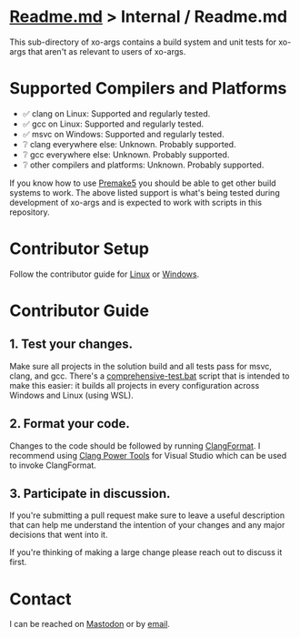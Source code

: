 # [Readme.md](../Readme.md) > Internal / Readme.md

This sub-directory of xo-args contains a build system and unit tests for xo-args
that aren't as relevant to users of xo-args.

# Supported Compilers and Platforms

* ✅ clang on Linux: Supported and regularly tested.
* ✅ gcc on Linux: Supported and regularly tested.
* ✅ msvc on Windows: Supported and regularly tested.
* ❔ clang everywhere else: Unknown. Probably supported.
* ❔ gcc everywhere else: Unknown. Probably supported.
* ❔ other compilers and platforms: Unknown. Probably supported.

If you know how to use [Premake5](https://premake.github.io/) you should be able
to get other build systems to work. The above listed support is what's being
tested during development of xo-args and is expected to work with scripts in
this repository.

# Contributor Setup

Follow the contributor guide for [Linux](./docs/dev-setup-linux.md) or
[Windows](./docs/dev-setup-windows.md).

# Contributor Guide

## 1. Test your changes.

Make sure all projects in the solution build and all tests pass for msvc, clang,
and gcc. There's a [comprehensive-test.bat](./scripts/comprehensive-test.bat)
script that is intended to make this easier: it builds all projects in every
configuration across Windows and Linux (using WSL).

## 2. Format your code.

Changes to the code should be followed by running
[ClangFormat](https://clang.llvm.org/docs/ClangFormat.html). I recommend using
[Clang  Power Tools](https://clangpowertools.com/) for Visual Studio which can
be used to invoke ClangFormat.

## 3. Participate in discussion.

If you're submitting a pull request make sure to leave a useful description
that can help me understand the intention of your changes and any major
decisions that went into it.

If you're thinking of making a large change please reach out to discuss it first.

# Contact

I can be reached on [Mastodon](https://merveilles.town/@xo) or by
[email](jared+thomson@xoorath.com).